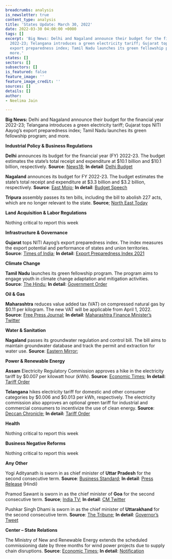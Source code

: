 ```yaml
---
breadcrumbs: analysis
is_newsletter: true
content_type: analysis
title: 'States Update: March 30, 2022'
date: 2022-03-30 04:00:00 +0000
tags: []
excerpt: 'Big News: Delhi and Nagaland announce their budget for the financial year
  2022-23; Telangana introduces a green electricity tariff; Gujarat tops NITI Aayog’s
  export preparedness index; Tamil Nadu launches its green fellowship program; and
  more.'
states: []
sectors: []
subsectors: []
is_featured: false
feature_image: ''
feature_image_credit: ''
sources: []
details: []
author:
- Neelima Jain

---
```

**Big News:** Delhi and Nagaland announce their budget for the financial year 2022-23; Telangana introduces a green electricity tariff; Gujarat tops NITI Aayog’s export preparedness index; Tamil Nadu launches its green fellowship program; and more.

**Industrial Policy & Business Regulations**

**Delhi** announces its budget for the financial year (FY) 2022-23. The budget estimates the state’s total receipt and expenditure at $10.1 billion and $10.1 billion, respectively. **Source**: [News18](https://www.news18.com/news/business/delhi-budget-20-lakh-jobs-better-healthcare-among-top-announcements-of-rozgaar-budget-4910954.html); **In detail**: [Delhi Budget](https://finance.delhigovt.nic.in/content/budget-glance-2022-23)

**Nagaland** announces its budget for FY 2022-23. The budget estimates the state’s total receipt and expenditure at $3.3 billion and $3.2 billion, respectively. **Source**: [East Mojo](https://www.eastmojo.com/nagaland/2022/03/22/nagaland-budget-2022-cm-presents-rs-2212-74-crore-budget-deficit/); **In detail**: [Budget Speech](http://finance.nagaland.gov.in/subpageframe.aspx?val=971)

**Tripura** assembly passes its ten bills, including the bill to abolish 227 acts, which are no longer relevant to the state. **Source**; [North East Today](https://www.northeasttoday.in/2022/03/24/tripura-assembly-repeals-227-acts-passes-10-bills/)

**Land Acquisition & Labor Regulations**

Nothing critical to report this week

**Infrastructure & Governance**

**Gujarat** tops NITI Aayog’s export preparedness index. The index measures the export potential and performance of states and union territories. **Source**: [Times of India](https://timesofindia.indiatimes.com/city/ahmedabad/gujarat-tops-niti-aayogs-export-preparedness-index-2021/articleshowprint/90455410.cms); **In detail**: [Export Preparedness Index 2021](https://www.niti.gov.in/sites/default/files/2022-03/Final_EPI_Report_25032022.pdf)

**Climate Change**

**Tamil Nadu** launches its green fellowship program. The program aims to engage youth in climate change adaptation and mitigation activities. **Source**: [The Hindu](https://www.thehindu.com/news/cities/chennai/tamil-nadu-government-launches-green-fellowship-programme/article65241371.ece); **In detail**: [Government Order](https://cms.tn.gov.in/sites/default/files/go/spi_e_3_2022.pdf)

**Oil & Gas**

**Maharashtra** reduces value added tax (VAT) on compressed natural gas by $0.11 per kilogram. The new VAT will be applicable from April 1, 2022. **Source**: [Free Press Journal](https://www.freepressjournal.in/mumbai/maharashtra-cng-to-be-cheaper-from-april-1-after-vat-cut); **In detail**: [Maharashtra Finance Minister’s Twitter](https://twitter.com/AjitPawarSpeaks/status/1507602567479840769)

**Water & Sanitation**

**Nagaland** passes its groundwater regulation and control bill. The bill aims to maintain groundwater database and track the permit and extraction for water use. **Source**: [Eastern Mirror](https://easternmirrornagaland.com/nla-passes-two-government-bills/);

**Power & Renewable Energy**

**Assam** Electricity Regulatory Commission approves a hike in the electricity tariff by $0.007 per kilowatt hour (kWh). **Source**: [Economic Times](https://energy.economictimes.indiatimes.com/news/power/assam-electricity-regulatory-commission-approves-hike-in-electricity-tariff/90370120); **In detail**: [Tariff Order](http://www.aerc.nic.in/Orderforutility.htm#recOrd)

**Telangana** hikes electricity tariff for domestic and other consumer categories by $0.006 and $0.013 per kWh, respectively. The electricity commission also approves an optional green tariff for industrial and commercial consumers to incentivize the use of clean energy. **Source**: [Deccan Chronicle](https://www.deccanchronicle.com/nation/current-affairs/230322/power-tariff-to-go-up-by-14-from-april-1.html); **In detail:** [Tariff Order](https://tserc.gov.in/file_upload/uploads/Tariff%20Orders/Current%20Year%20Orders/2022/RST%20Schedule%20for%20FY%202022-23.pdf)

**Health**

Nothing critical to report this week

**Business Negative Reforms**

Nothing critical to report this week

**Any Other**

Yogi Adityanath is sworn in as chief minister of **Uttar Pradesh** for the second consecutive term. **Source**: [Business Standard](https://www.business-standard.com/article/politics/yogi-adityanath-sworn-in-for-2nd-term-as-up-cm-govt-gets-a-new-complexion-122032500924_1.html); **In detail**: [Press Release](http://upgovernor.gov.in/site/writereaddata/UploadedPressRelease/pdf/C_202203261711543404.pdf) (Hindi)

Pramod Sawant is sworn in as the chief minister of **Goa** for the second consecutive term. **Source**; [India TV](https://twitter.com/DrPramodPSawant/status/1508345760798060544); **In detail**: [CM Twitter](https://twitter.com/DrPramodPSawant/status/1508345760798060544)

Pushkar Singh Dhami is sworn in as the chief minister of **Uttarakhand** for the second consecutive term. **Source**: [The Tribune](https://www.tribuneindia.com/news/nation/pushkar-dhami-takes-oath-as-uttarakhand-cm-8-ministers-also-sworn-in-380048); **In detail**: [Governor’s Tweet](https://twitter.com/LtGenGurmit/status/1506593112830795778)

**Center – State Relations**

The Ministry of New and Renewable Energy extends the scheduled commissioning date by three months for wind power projects due to supply chain disruptions. **Source**: [Economic Times](https://mnre.gov.in/img/documents/uploads/file_f-1647844469901.pdf); **In detail**: [Notification](https://mnre.gov.in/img/documents/uploads/file_f-1647844469901.pdf)
